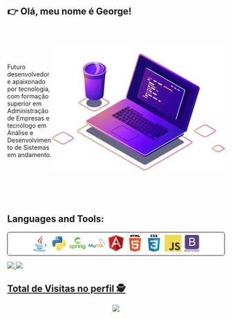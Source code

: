 ## :point_right: Olá, meu nome é <strong>George!</strong>

<br><br>
<img align="right" src="https://github.com/george-git-dev/george-git-dev/blob/main/computador.png" min-width="400px" max-width="400px" width="400px" alt="Computador">

 
 <br><br>
Futuro desenvolvedor e apaixonado por tecnologia, com formação superior em Administração de Empresas e tecnólogo em Análise e Desenvolvimento de Sistemas em andamento.




  

<br><br><br><br><br>

  
## Languages and Tools:

<p align="center" style="background-color: white; border-radius: 5px; border: 1px solid; padding: 5px">
<img src="https://raw.githubusercontent.com/devicons/devicon/master/icons/java/java-original.svg" alt="java" width="40" height="40">
<img src="https://raw.githubusercontent.com/devicons/devicon/master/icons/python/python-original.svg" alt="python" width="40" height="40">
<img src="https://github.com/devicons/devicon/blob/master/icons/spring/spring-original-wordmark.svg" alt="spring" width="40" height="40">
<img src="https://raw.githubusercontent.com/devicons/devicon/master/icons/mysql/mysql-original-wordmark.svg" alt="mysql" width="40" height="40">
<img src="https://raw.githubusercontent.com/devicons/devicon/master/icons/angularjs/angularjs-original.svg" alt="angular" width="40" height="40">
<img src="https://raw.githubusercontent.com/devicons/devicon/master/icons/html5/html5-original-wordmark.svg" alt="html5" width="40" height="40">
<img src="https://raw.githubusercontent.com/devicons/devicon/master/icons/css3/css3-original-wordmark.svg" alt="css3" width="40" height="40">
<img src="https://raw.githubusercontent.com/devicons/devicon/master/icons/javascript/javascript-original.svg" alt="javascript" width="40" height="40">
<img src="https://raw.githubusercontent.com/devicons/devicon/master/icons/bootstrap/bootstrap-plain-wordmark.svg" alt="bootstrap" width="40" height="40">
</p>
 <div>
  <a href="https://github.com/george-git-dev">
  <img height="140em" src="https://github-readme-stats.vercel.app/api?username=george-git-dev&show_icons=true&theme=dracula&include_all_commits=true&count_private=true"/>
  <img height="140em" src="https://github-readme-stats.vercel.app/api/top-langs/?username=george-git-dev&layout=compact&langs_count=16&theme=dracula"/>
<div>

 ## Total de Visitas no perfil :detective: <br>
 <p align="center"> 
   <img alingn="center" src="https://profile-counter.glitch.me/george-git-dev/count.svg" />
 </p>
